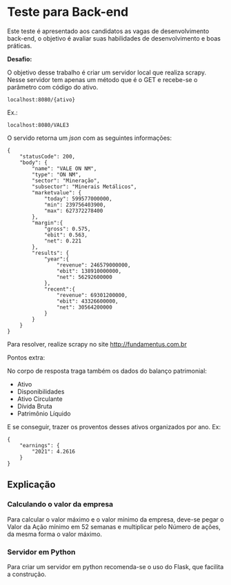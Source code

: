 # Teste para Back-end

Este teste é apresentado aos candidatos as vagas de desenvolvimento back-end, o objetivo é avaliar suas habilidades de desenvolvimento e boas práticas.

**Desafio:**

O objetivo desse trabalho é criar um servidor local que realiza scrapy. Nesse servidor tem apenas um método que é o GET e recebe-se o parâmetro com código do ativo.

```
localhost:8080/{ativo}
```

Ex.:

```
localhost:8080/VALE3
```

O servido retorna um *json* com as seguintes informações:
```
{
    "statusCode": 200,
    "body": {
        "name": "VALE ON NM",
        "type": "ON NM",
        "sector": "Mineração",
        "subsector": "Minerais Metálicos",
        "marketvalue": {
            "today": 599577000000,
            "min": 239756403900,
            "max": 627372278400
        },
        "margin":{
            "gross": 0.575,
            "ebit": 0.563,
            "net": 0.221
        },
        "results": {
            "year":{
                "revenue": 246579000000,
                "ebit": 138910000000,
                "net": 56292600000
            },
            "recent":{
                "revenue": 69301200000,
                "ebit": 43326600000,
                "net": 30564200000
            }
        }
    }
}
```

Para resolver, realize scrapy no site http://fundamentus.com.br

Pontos extra:

No corpo de resposta traga também os dados do balanço patrimonial:

 - Ativo
 - Disponibilidades
 - Ativo Circulante
 - Dívida Bruta
 - Patrimônio Líquido

 E se conseguir, trazer os proventos desses ativos organizados por ano. Ex:

 ```
 {
     "earnings": {
         "2021": 4.2616
     }
 }
 ```

 ## Explicação

 ### Calculando o valor da empresa

 Para calcular o valor máximo e o valor mínimo da empresa, deve-se pegar o Valor da Ação mínimo em 52 semanas e multiplicar pelo Número de ações, da mesma forma o valor máximo.

### Servidor em Python

Para criar um servidor em python recomenda-se o uso do Flask, que facilita a construção.
